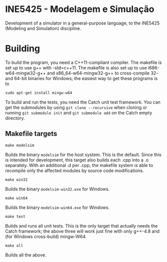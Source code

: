 INE5425 - Modelagem e Simulação
=========================================================

Development of a simulator in a general-purpose language,
to the INE5425 (Modeling and Simulation) discipline.



Building
========

To build the program, you need a C++11-compliant compiler. The makefile
is set up to use g++ with -std=c++11. The makefile is also set up to use
i686-w64-mingw32-g++ and x86\_64-w64-mingw32-g++ to cross-compile 32- and
64-bit binaries for Windows; the easiest way to get these programs is to

    sudo apt-get install mingw-w64

To build and run the tests, you need the Catch unit test framework.
You can get the submodules by using `git clone --recursive` when cloning
or running `git submodule init` and `git submodule add` on the Catch
empty directory.


Makefile targets
----------------

    make modelsim

Builds the binary `modelsim` for the host system. This is the default.
Since this is intended for development, this target also builds each
.cpp into a .o separately. With an additional .d per .cpp, the makefile
system is able to recompile only the affected modules by source code
modifications. 

    make win32

Builds the binary `modelsim-win32.exe` for Windows.

    make win64

Builds the binary `modelsim-win64.exe` for Windows.

    make test

Builds and runs all unit tests. This is the only target that actually
needs the Catch framework; the above three will work just fine with
only g++-4.8 and (for Windows cross-build) mingw-W64.

    make all

Builds all the above.
